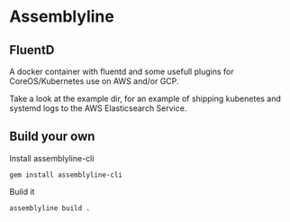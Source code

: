 # Assemblyline
## FluentD

A docker container with fluentd and some usefull plugins for CoreOS/Kubernetes use on AWS and/or GCP.

Take a look at the example dir, for an example of shipping kubenetes and systemd logs
to the AWS Elasticsearch Service.

## Build your own

Install assemblyline-cli

```
gem install assemblyline-cli
```

Build it

```
assemblyline build .
```
